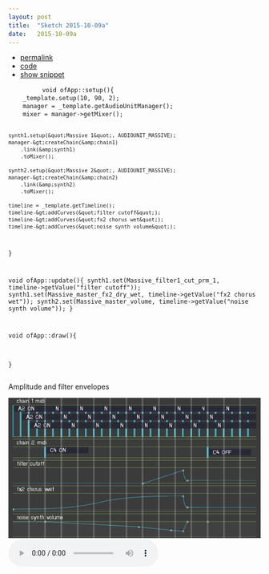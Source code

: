 ```yaml
---
layout: post
title:  "Sketch 2015-10-09a"
date:   2015-10-09a
---
```

<div class="code">
    <ul>
		<li><a href="{% post_url 2015-10-09-sketch-a %}">permalink</a></li>
		<li><a href="https://github.com/dailysketches/sketches-2015-10/tree/master/2015-10-09a">code</a></li>
		<li><a href="#" class="snippet-button">show snippet</a></li>
	</ul>
    <pre class="snippet">
        <code class="cpp">void ofApp::setup(){
    _template.setup(10, 90, 2);
    manager = _template.getAudioUnitManager();
    mixer = manager-&gt;getMixer();

    synth1.setup(&quot;Massive 1&quot;, AUDIOUNIT_MASSIVE);
    manager-&gt;createChain(&amp;chain1)
        .link(&amp;synth1)
        .toMixer();

    synth2.setup(&quot;Massive 2&quot;, AUDIOUNIT_MASSIVE);
    manager-&gt;createChain(&amp;chain2)
        .link(&amp;synth2)
        .toMixer();

    timeline = _template.getTimeline();
    timeline-&gt;addCurves(&quot;filter cutoff&quot;);
    timeline-&gt;addCurves(&quot;fx2 chorus wet&quot;);
    timeline-&gt;addCurves(&quot;noise synth volume&quot;);
}

void ofApp::update(){
    synth1.set(Massive_filter1_cut_prm_1, timeline-&gt;getValue(&quot;filter cutoff&quot;));
    synth1.set(Massive_master_fx2_dry_wet, timeline-&gt;getValue(&quot;fx2 chorus wet&quot;));
    synth2.set(Massive_master_volume, timeline-&gt;getValue(&quot;noise synth volume&quot;));
}

void ofApp::draw(){
    
}</code>
    </pre>
</div>
<p class="description">Amplitude and filter envelopes</p>
<p>
	<img src="https://github.com/dailysketches/sketches-2015-10/blob/master/2015-10-09a/bin/data/out/2015-10-09a.png?raw=true" alt="Sketch 2015-10-09a">
	<audio controls>
		<source src="https://github.com/dailysketches/sketches-2015-10/blob/master/2015-10-09a/bin/data/out/2015-10-09a.mp3?raw=true" type="audio/mpeg">
		Your browser does not support the audio element.
	</audio>
</p>

